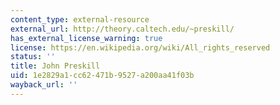 ```yaml
---
content_type: external-resource
external_url: http://theory.caltech.edu/~preskill/
has_external_license_warning: true
license: https://en.wikipedia.org/wiki/All_rights_reserved
status: ''
title: John Preskill
uid: 1e2829a1-cc62-471b-9527-a200aa41f03b
wayback_url: ''
---
```

